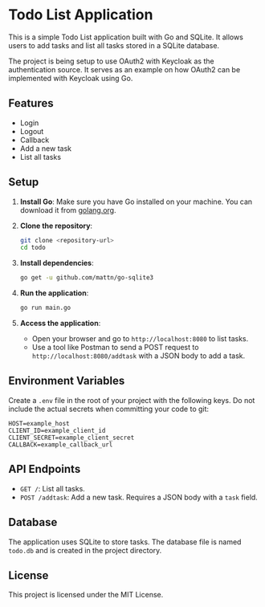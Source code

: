 # Todo List Application

This is a simple Todo List application built with Go and SQLite. It allows users to add tasks and list all tasks stored in a SQLite database.

The project is being setup to use OAuth2 with Keycloak as the authentication source. It serves as an example on how OAuth2 can be implemented with Keycloak using Go.

## Features

- Login
- Logout
- Callback
- Add a new task
- List all tasks

## Setup

1. **Install Go**: Make sure you have Go installed on your machine. You can download it from [golang.org](https://golang.org/dl/).

2. **Clone the repository**:

   ```bash
   git clone <repository-url>
   cd todo
   ```

3. **Install dependencies**:

   ```bash
   go get -u github.com/mattn/go-sqlite3
   ```

4. **Run the application**:

   ```bash
   go run main.go
   ```

5. **Access the application**:
   - Open your browser and go to `http://localhost:8080` to list tasks.
   - Use a tool like Postman to send a POST request to `http://localhost:8080/addtask` with a JSON body to add a task.

## Environment Variables

Create a `.env` file in the root of your project with the following keys. Do not include the actual secrets when committing your code to git:

```
HOST=example_host
CLIENT_ID=example_client_id
CLIENT_SECRET=example_client_secret
CALLBACK=example_callback_url
```

## API Endpoints

- `GET /`: List all tasks.
- `POST /addtask`: Add a new task. Requires a JSON body with a `task` field.

## Database

The application uses SQLite to store tasks. The database file is named `todo.db` and is created in the project directory.

## License

This project is licensed under the MIT License.
